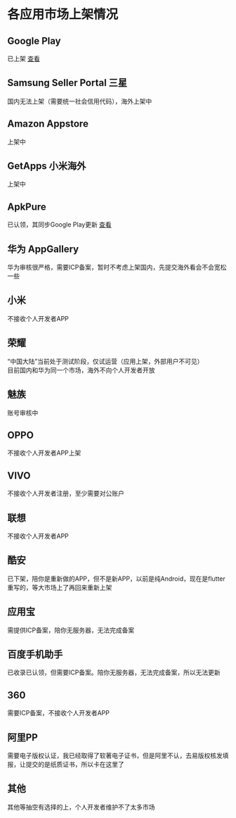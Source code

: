 # 各应用市场上架情况


## Google Play
  已上架 [查看](https://play.google.com/store/apps/details?id=com.zhao.withu)

## Samsung Seller Portal 三星
  国内无法上架（需要统一社会信用代码），海外上架中

## Amazon Appstore
  上架中

## GetApps 小米海外
  上架中
  
## ApkPure
  已认领，其同步Google Play更新 [查看](https://apkpure.com/bene/com.zhao.withu)

## 华为 AppGallery
  华为审核很严格，需要ICP备案，暂时不考虑上架国内，先提交海外看会不会宽松一些

## 小米
  不接收个人开发者APP

## 荣耀 
  “中国大陆”当前处于测试阶段，仅试运营（应用上架，外部用户不可见）  
  目前国内和华为同一个市场，海外不向个人开发者开放

## 魅族
  账号审核中
  
## OPPO
  不接收个人开发者APP上架

## VIVO
  不接收个人开发者注册，至少需要对公账户

## 联想
  不接收个人开发者APP

## 酷安
  已下架，陪你是重新做的APP，但不是新APP，以前是纯Android，现在是flutter重写的，等大市场上了再回来重新上架
  
## 应用宝
  需提供ICP备案，陪你无服务器，无法完成备案

## 百度手机助手
  已收录已认领，但需要ICP备案。陪你无服务器，无法完成备案，所以无法更新
  
## 360
  需要ICP备案，不接收个人开发者APP

## 阿里PP
  需要电子版权认证，我已经取得了软著电子证书，但是阿里不认，去易版权核发填报，让提交的是纸质证书，所以卡在这里了
  
## 其他
  其他等抽空有选择的上，个人开发者维护不了太多市场
